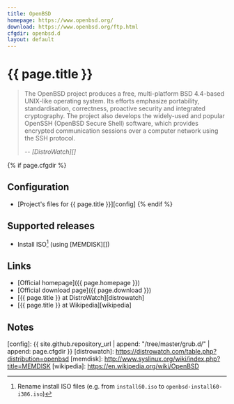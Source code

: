 ```yaml
---
title: OpenBSD
homepage: https://www.openbsd.org/
download: https://www.openbsd.org/ftp.html
cfgdir: openbsd.d
layout: default
---
```


# {{ page.title }}

> The OpenBSD project produces a free, multi-platform BSD 4.4-based UNIX-like
> operating system. Its efforts emphasize portability, standardisation,
> correctness, proactive security and integrated cryptography. The project also
> develops the widely-used and popular OpenSSH (OpenBSD Secure Shell) software,
> which provides encrypted communication sessions over a computer network using
> the SSH protocol.
>
> -- <cite markdown="1">[DistroWatch][]</cite>


{% if page.cfgdir %}
## Configuration

- [Project's files for {{ page.title }}][config]
{% endif %}


## Supported releases

- Install ISO[^note1] (using [MEMDISK][])


## Links

- [Official homepage]({{ page.homepage }})
- [Official download page]({{ page.download }})
- [{{ page.title }} at DistroWatch][distrowatch]
- [{{ page.title }} at Wikipedia][wikipedia]


## Notes

[^note1]: Rename install ISO files (e.g. from `install60.iso` to `openbsd-install60-i386.iso`)


[config]: {{ site.github.repository_url | append: "/tree/master/grub.d/" | append: page.cfgdir }}
[distrowatch]: https://distrowatch.com/table.php?distribution=openbsd
[memdisk]: http://www.syslinux.org/wiki/index.php?title=MEMDISK
[wikipedia]: https://en.wikipedia.org/wiki/OpenBSD
